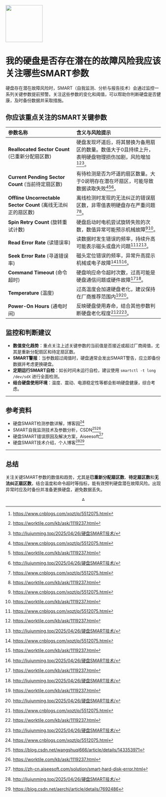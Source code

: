 <img src="https://r2cdn.perplexity.ai/pplx-full-logo-primary-dark%402x.png" class="logo" width="120"/>

# 我的硬盘是否存在潜在的故障风险我应该关注哪些SMART参数

硬盘存在潜在故障风险时，SMART（自我监测、分析与报告技术）会通过监控一系列关键参数提前预警。关注这些参数的变化和阈值，可以帮助你判断硬盘是否健康，及时备份数据并采取措施。

## 你应该重点关注的SMART关键参数

| 参数名称 | 含义与风险提示 |
| :-- | :-- |
| **Reallocated Sector Count** (已重新分配扇区数) | 硬盘发现坏道后，将其替换为备用扇区的数量。数值大于0且持续上升，表明硬盘物理损伤加剧，风险增加[^1][^3][^5]。 |
| **Current Pending Sector Count** (当前待定扇区数) | 有待检测是否为坏道的扇区数量。大于0说明存在潜在坏扇区，可能导致数据读取失败[^1][^3][^5]。 |
| **Offline Uncorrectable Sector Count** (离线无法纠正的扇区数) | 离线检测时发现的无法纠正的错误扇区数，非零值表明硬盘存在严重问题[^1][^3]。 |
| **Spin Retry Count** (旋转重试计数) | 硬盘启动时电机尝试旋转失败的次数，数值异常可能预示机械故障[^1][^3]。 |
| **Read Error Rate** (读错误率) | 读数据时发生错误的频率，持续升高可能表示磁头或盘片问题[^1][^3][^5]。 |
| **Seek Error Rate** (寻道错误率) | 磁头定位错误的频率，异常升高提示机械或电子故障[^1][^3][^5]。 |
| **Command Timeout** (命令超时) | 硬盘响应命令超时次数，过高可能是硬盘通信问题或硬件故障[^3][^5]。 |
| **Temperature** (温度) | 过高温度会加速硬盘老化，建议保持在厂商推荐范围内[^3][^5]。 |
| **Power-On Hours** (通电时间) | 反映硬盘使用寿命，结合其他参数判断硬盘老化程度[^1][^3][^5]。 |

## 监控和判断建议

- **数值变化趋势**：重点关注上述关键参数的当前值是否接近或超过厂商阈值，尤其是重新分配扇区和待定扇区数。
- **SMART警报**：当参数超过阈值时，硬盘通常会发出SMART警告，应立即备份数据并考虑更换硬盘。
- **定期运行SMART自检**：如长时间未运行自检，建议使用 `smartctl -t long /dev/sdX` 进行全面检测。
- **结合硬盘使用环境**：温度、震动、电源稳定性等都会影响硬盘健康，综合考虑。

---

## 参考资料

- 硬盘SMART检测参数详解，博客园[^1]
- SMART自我监测技术及参数分析，CSDN[^2][^3]
- 硬盘SMART错误原因及解决方案，Aiseesoft[^4]
- 硬盘SMART技术介绍，个人博客[^5][^6]

---

## 总结

关注关键SMART参数的数值和趋势，尤其是**已重新分配扇区数**、**待定扇区数**和**无法纠正扇区数**，结合温度和命令超时等指标，能有效预判硬盘潜在故障风险。出现异常时应及时备份并准备更换硬盘，避免数据丢失。

<div style="text-align: center">⁂</div>

[^1]: https://www.cnblogs.com/xqzt/p/5512075.html

[^2]: https://blog.csdn.net/wangshuqi666/article/details/143353971

[^3]: https://worktile.com/kb/ask/1119237.html

[^4]: https://zh-cn.aiseesoft.com/solution/smart-hard-disk-error.html

[^5]: http://liujunming.top/2025/04/26/硬盘SMART技术/

[^6]: https://blog.csdn.net/aerchi/article/details/7692486

[^7]: https://support.sangfor.com.cn/cases/list?product_id=156\&category_id=22659

[^8]: https://www.crucial.cn/support/articles-faq-ssd/ssds-and-smart-data

